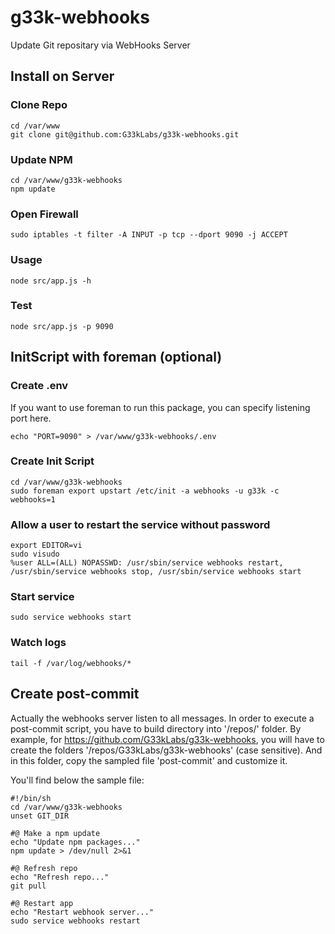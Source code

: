 g33k-webhooks
=============

Update Git repositary via WebHooks Server


Install on Server
-----------------

### Clone Repo
```
cd /var/www
git clone git@github.com:G33kLabs/g33k-webhooks.git
```

### Update NPM
```
cd /var/www/g33k-webhooks
npm update
```

### Open Firewall
```
sudo iptables -t filter -A INPUT -p tcp --dport 9090 -j ACCEPT
```

### Usage
```
node src/app.js -h
```

### Test
```
node src/app.js -p 9090
```


InitScript with foreman (optional)
----------------------------------

### Create .env

If you want to use foreman to run this package, you can specify listening port here.

```
echo "PORT=9090" > /var/www/g33k-webhooks/.env
```

### Create Init Script
```
cd /var/www/g33k-webhooks
sudo foreman export upstart /etc/init -a webhooks -u g33k -c webhooks=1
```

### Allow a user to restart the service without password
```
export EDITOR=vi
sudo visudo
%user ALL=(ALL) NOPASSWD: /usr/sbin/service webhooks restart, /usr/sbin/service webhooks stop, /usr/sbin/service webhooks start
```

### Start service 
```
sudo service webhooks start
```

### Watch logs
```
tail -f /var/log/webhooks/*
```


Create post-commit
------------------

Actually the webhooks server listen to all messages.
In order to execute a post-commit script, you have to build directory into '/repos/' folder.
By example, for https://github.com/G33kLabs/g33k-webhooks, you will have to create the folders '/repos/G33kLabs/g33k-webhooks' (case sensitive).
And in this folder, copy the sampled file 'post-commit' and customize it.

You'll find below the sample file: 

```
#!/bin/sh
cd /var/www/g33k-webhooks
unset GIT_DIR

#@ Make a npm update
echo "Update npm packages..."
npm update > /dev/null 2>&1 

#@ Refresh repo
echo "Refresh repo..."
git pull

#@ Restart app
echo "Restart webhook server..."
sudo service webhooks restart
```